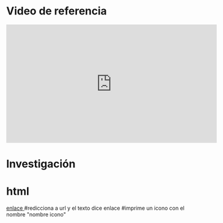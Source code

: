 # Video de referencia

<iframe width="560" height="315" src="https://www.youtube.com/embed/oWmOqxIanjk?si=5-d7lzG1Y7dDdOUq" title="YouTube video player" frameborder="0" allow="accelerometer; autoplay; clipboard-write; encrypted-media; gyroscope; picture-in-picture; web-share" allowfullscreen></iframe>

# Investigación        
 # html
 <a href="url"> enlace </a> #redicciona a url y el texto dice enlace
 <i class="nombre icono"></i> #imprime un icono con el nombre "nombre icono"




